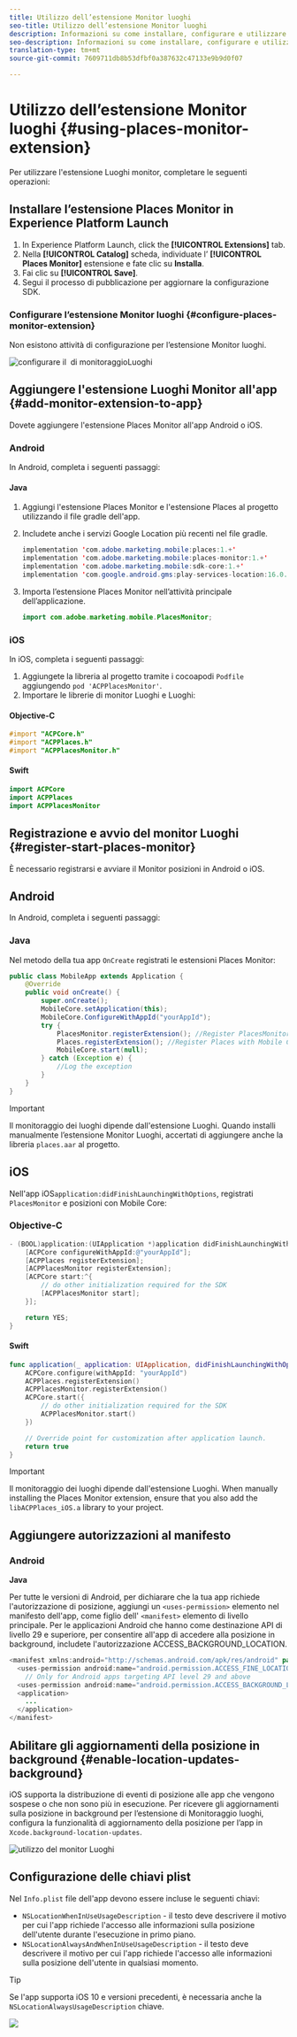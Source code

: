```yaml
---
title: Utilizzo dell’estensione Monitor luoghi
seo-title: Utilizzo dell’estensione Monitor luoghi
description: Informazioni su come installare, configurare e utilizzare l’estensione Places Monitor.
seo-description: Informazioni su come installare, configurare e utilizzare l’estensione Places Monitor.
translation-type: tm+mt
source-git-commit: 7609711db8b53dfbf0a387632c47133e9b9d0f07

---
```



# Utilizzo dell’estensione Monitor luoghi {#using-places-monitor-extension}

Per utilizzare l'estensione Luoghi monitor, completare le seguenti operazioni:

## Installare l’estensione Places Monitor in Experience Platform Launch

1. In Experience Platform Launch, click the **[!UICONTROL Extensions]** tab.
1. Nella **[!UICONTROL Catalog]** scheda, individuate l’ **[!UICONTROL Places Monitor]** estensione e fate clic su **Installa**.
1. Fai clic su **[!UICONTROL Save]**.
1. Segui il processo di pubblicazione per aggiornare la configurazione SDK.

### Configurare l’estensione Monitor luoghi {#configure-places-monitor-extension}

Non esistono attività di configurazione per l’estensione Monitor luoghi.

![configurare il ‌ di monitoraggio](/help/assets/configure_places_monitor.png)Luoghi

## Aggiungere l'estensione Luoghi Monitor all'app {#add-monitor-extension-to-app}

Dovete aggiungere l'estensione Places Monitor all'app Android o iOS.

### Android

In Android, completa i seguenti passaggi:

#### Java

1. Aggiungi l'estensione Places Monitor e l'estensione Places al progetto utilizzando il file gradle dell'app.

1. Includete anche i servizi Google Location più recenti nel file gradle.

   ```java
   implementation 'com.adobe.marketing.mobile:places:1.+'
   implementation 'com.adobe.marketing.mobile:places-monitor:1.+'
   implementation 'com.adobe.marketing.mobile:sdk-core:1.+'
   implementation 'com.google.android.gms:play-services-location:16.0.0'
   ```

1. Importa l’estensione Places Monitor nell’attività principale dell’applicazione.

   ```java
   import com.adobe.marketing.mobile.PlacesMonitor;
   ```

### iOS

In iOS, completa i seguenti passaggi:

1. Aggiungete la libreria al progetto tramite i cocoapodi `Podfile` aggiungendo `pod 'ACPPlacesMonitor'`.
1. Importare le librerie di monitor Luoghi e Luoghi:

#### Objective-C

```objectivec
#import "ACPCore.h"
#import "ACPPlaces.h"
#import "ACPPlacesMonitor.h"
```

#### Swift

```swift
import ACPCore
import ACPPlaces
import ACPPlacesMonitor
```


## Registrazione e avvio del monitor Luoghi {#register-start-places-monitor}

È necessario registrarsi e avviare il Monitor posizioni in Android o iOS.

## Android

In Android, completa i seguenti passaggi:

### Java

Nel metodo della tua app `OnCreate` registrati le estensioni Places Monitor:

```java
public class MobileApp extends Application {
    @Override
    public void onCreate() {
        super.onCreate();
        MobileCore.setApplication(this);
        MobileCore.ConfigureWithAppId("yourAppId");
        try {
            PlacesMonitor.registerExtension(); //Register PlacesMonitor with Mobile Core
            Places.registerExtension(); //Register Places with Mobile Core
            MobileCore.start(null);
        } catch (Exception e) {
            //Log the exception
        }
    }
}
```

>[!IMPORTANT]
>
>Il monitoraggio dei luoghi dipende dall'estensione Luoghi. Quando installi manualmente l’estensione Monitor Luoghi, accertati di aggiungere anche la libreria `places.aar` al progetto.

## iOS

Nell'app iOS`application:didFinishLaunchingWithOptions`, registrati `PlacesMonitor` e posizioni con Mobile Core:

### Objective-C

```objectivec
- (BOOL)application:(UIApplication *)application didFinishLaunchingWithOptions:(NSDictionary*)launchOptions {
    [ACPCore configureWithAppId:@"yourAppId"];
    [ACPPlaces registerExtension];
    [ACPPlacesMonitor registerExtension];
    [ACPCore start:^{            
        // do other initialization required for the SDK
        [ACPPlacesMonitor start];
    }];

    return YES;
}
```

#### Swift

```swift
func application(_ application: UIApplication, didFinishLaunchingWithOptions launchOptions: [UIApplication.LaunchOptionsKey: Any]?) -> Bool {
    ACPCore.configure(withAppId: "yourAppId")
    ACPPlaces.registerExtension()       
    ACPPlacesMonitor.registerExtension()
    ACPCore.start({
        // do other initialization required for the SDK
        ACPPlacesMonitor.start()
    })

    // Override point for customization after application launch.        
    return true
}
```

>[!IMPORTANT]
>
>Il monitoraggio dei luoghi dipende dall'estensione Luoghi. When manually installing the Places Monitor extension, ensure that you also add the `libACPPlaces_iOS.a` library to your project.


## Aggiungere autorizzazioni al manifesto

### Android

**Java**

Per tutte le versioni di Android, per dichiarare che la tua app richiede l'autorizzazione di posizione, aggiungi un `<uses-permission>` elemento nel manifesto dell'app, come figlio dell' `<manifest>` elemento di livello principale. Per le applicazioni Android che hanno come destinazione API di livello 29 e superiore, per consentire all'app di accedere alla posizione in background, includete l'autorizzazione ACCESS_BACKGROUND_LOCATION.

```java
<manifest xmlns:android="http://schemas.android.com/apk/res/android" package="com.adobe.placesapp">
  <uses-permission android:name="android.permission.ACCESS_FINE_LOCATION" />
    // Only for Android apps targeting API level 29 and above
  <uses-permission android:name="android.permission.ACCESS_BACKGROUND_LOCATION" />
  <application>        
    ...    
  </application>
</manifest>
```


## Abilitare gli aggiornamenti della posizione in background {#enable-location-updates-background}

iOS supporta la distribuzione di eventi di posizione alle app che vengono sospese o che non sono più in esecuzione. Per ricevere gli aggiornamenti sulla posizione in background per l’estensione di Monitoraggio luoghi, configura la funzionalità di aggiornamento della posizione per l’app in `Xcode.background-location-updates`.

![utilizzo del monitor Luoghi](/help/assets/using-the-places-monitor_1.png)

## Configurazione delle chiavi plist

Nel `Info.plist` file dell'app devono essere incluse le seguenti chiavi:

* `NSLocationWhenInUseUsageDescription` - il testo deve descrivere il motivo per cui l'app richiede l'accesso alle informazioni sulla posizione dell'utente durante l'esecuzione in primo piano.
* `NSLocationAlwaysAndWhenInUseUsageDescription` - il testo deve descrivere il motivo per cui l'app richiede l'accesso alle informazioni sulla posizione dell'utente in qualsiasi momento.

>[!TIP]
>
>Se l'app supporta iOS 10 e versioni precedenti, è necessaria anche la `NSLocationAlwaysUsageDescription` chiave.

![](/help/assets/using-the-places-monitor_2.png)
